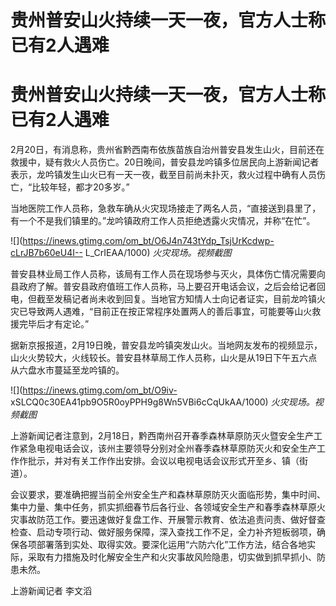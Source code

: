 # 贵州普安山火持续一天一夜，官方人士称已有2人遇难

# 贵州普安山火持续一天一夜，官方人士称已有2人遇难

2月20日，有消息称，贵州省黔西南布依族苗族自治州普安县发生山火，目前还在救援中，疑有救火人员伤亡。20日晚间，普安县龙吟镇多位居民向上游新闻记者表示，龙吟镇发生山火已有一天一夜，截至目前尚未扑灭，救火过程中确有人员伤亡，“比较年轻，都才20多岁。”

当地医院工作人员称，急救车确从火灾现场接走了两名人员，“直接送到县里了，有一个不是我们镇里的。”龙吟镇政府工作人员拒绝透露火灾情况，并称“在忙”。

![](https://inews.gtimg.com/om_bt/O6J4n743tYdp_TsjUrKcdwp-cLrJB7b60eU4I--
L_CrIEAA/1000) _火灾现场。视频截图_

普安县林业局工作人员称，该局有工作人员在现场参与灭火，具体伤亡情况需要向县政府了解。普安县政府值班工作人员称，马上要召开电话会议，之后会给记者回电，但截至发稿记者尚未收到回复。当地官方知情人士向记者证实，目前龙吟镇火灾已导致两人遇难，“目前正在按正常程序处置两人的善后事宜，可能要等山火救援完毕后才有定论。”

据新京报报道，2月19日晚，普安县龙吟镇突发山火。当地网友发布的视频显示，山火火势较大，火线较长。普安县林草局工作人员称，山火是从19日下午五六点从六盘水市蔓延至龙吟镇的。

![](https://inews.gtimg.com/om_bt/O9iv-
xSLCQ0c30EA41pb9O5R0oyPPH9g8Wn5VBi6cCqUkAA/1000) _火灾现场。视频截图_

上游新闻记者注意到，2月18日，黔西南州召开春季森林草原防灭火暨安全生产工作紧急电视电话会议，该州主要领导分别对全州春季森林草原防灭火和安全生产工作作批示，并对有关工作作出安排。会议以电视电话会议形式开至乡、镇（街道）。

会议要求，要准确把握当前全州安全生产和森林草原防灭火面临形势，集中时间、集中力量、集中任务，抓实抓细春节后各行业、各领域安全生产和春季森林草原火灾事故防范工作。要迅速做好复盘工作、开展警示教育、依法追责问责、做好督查检查、启动专项行动、做好服务保障，深入查找工作不足，全力补齐短板弱项，确保各项部署落到实处、取得实效。要深化运用“六防六化”工作方法，结合各地实际，采取有力措施及时化解安全生产和火灾事故风险隐患，切实做到抓早抓小、防患未然。

上游新闻记者 李文滔

